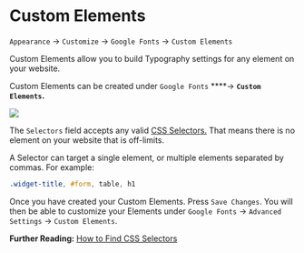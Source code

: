 # Custom Elements

`Appearance` → `Customize` → `Google Fonts` → `Custom Elements`

Custom Elements allow you to build Typography settings for any element on your website.

Custom Elements can be created under `Google Fonts` ****→ **`Custom Elements`.**

![](https://fontsplugin.com/wp-content/uploads/2018/12/google-fonts-custom-element.png)

The `Selectors` field accepts any valid [CSS Selectors.](https://developer.mozilla.org/en-US/docs/Learn/CSS/Introduction_to_CSS/Selectors) That means there is no element on your website that is off-limits.

A Selector can target a single element, or multiple elements separated by commas. For example:

```css
.widget-title, #form, table, h1
```

Once you have created your Custom Elements. Press `Save Changes`. You will then be able to customize your Elements under `Google Fonts` → `Advanced Settings` → `Custom Elements`.

**Further Reading:** [How to Find CSS Selectors](https://fontsplugin.com/how-to-find-css-selectors/)

